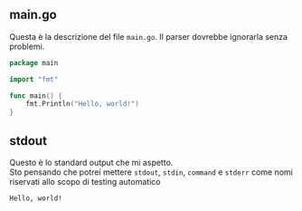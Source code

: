 ## main.go
Questa è la descrizione del file `main.go`. Il parser dovrebbe ignorarla senza problemi.  
```go
package main

import "fmt"

func main() {
    fmt.Println("Hello, world!")
}
```

## stdout
Questo è lo standard output che mi aspetto.  
Sto pensando che potrei mettere `stdout`, `stdin`, `command` e `stderr` come nomi riservati allo scopo di testing automatico
```
Hello, world!
```